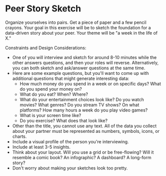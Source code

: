 # Peer Story Sketch

Organize yourselves into pairs. Get a piece of paper and a few pencil crayons. Your goal in this exercise will be to sketch the foundation for a data-driven story about your peer. Your theme will be "a week in the life of X." 

Constraints and Design Considerations:
- One of you will interview and sketch for around 8-10 minutes while the other answers questions, and then your roles will reverse. Alternatively, you can both sketch and ask/answer questions at the same time. 
- Here are some example questions, but you'll want to come up with additional questions that might generate interesting data:
  - How much money do you spend in a week or on specific days? What do you spend your money on?
  - What do you eat? When? Where?
  - What do your entertainment choices look like? Do you watch movies? What genres? Do you stream TV shows? On what platforms? How many hours a week do you play video games?
  - What is your screen time like? 
  - Do you exercise? What does that look like?
- Other than the title, you cannot use any text. All of the data you collect about your partner must be represented as numbers, symbols, icons, or charts.
- Include a visual profile of the person you're interviewing.
- Include at least 3-5 insights.
- Think about your layout. Will you use a grid or be free-flowing? Will it resemble a comic book? An infographic? A dashboard? A long-form story?
- Don't worry about making your sketches look too pretty.
